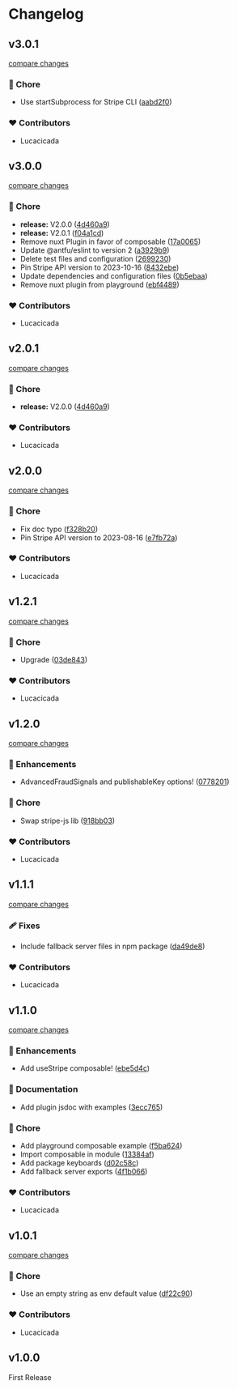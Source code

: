 # Changelog


## v3.0.1

[compare changes](https://github.com/wefixers/nuxt-stripe/compare/v0.0.1...v3.0.1)

### 🏡 Chore

- Use startSubprocess for Stripe CLI ([aabd2f0](https://github.com/wefixers/nuxt-stripe/commit/aabd2f0))

### ❤️ Contributors

- Lucacicada

## v3.0.0

[compare changes](https://github.com/wefixers/nuxt-stripe/compare/v2.0.0...v3.0.0)

### 🏡 Chore

- **release:** V2.0.0 ([4d460a9](https://github.com/wefixers/nuxt-stripe/commit/4d460a9))
- **release:** V2.0.1 ([f04a1cd](https://github.com/wefixers/nuxt-stripe/commit/f04a1cd))
- Remove nuxt Plugin in favor of composable ([17a0065](https://github.com/wefixers/nuxt-stripe/commit/17a0065))
- Update @antfu/eslint to version 2 ([a3929b9](https://github.com/wefixers/nuxt-stripe/commit/a3929b9))
- Delete test files and configuration ([2699230](https://github.com/wefixers/nuxt-stripe/commit/2699230))
- Pin Stripe API version to 2023-10-16 ([8432ebe](https://github.com/wefixers/nuxt-stripe/commit/8432ebe))
- Update dependencies and configuration files ([0b5ebaa](https://github.com/wefixers/nuxt-stripe/commit/0b5ebaa))
- Remove nuxt plugin from playground ([ebf4489](https://github.com/wefixers/nuxt-stripe/commit/ebf4489))

### ❤️ Contributors

- Lucacicada

## v2.0.1

[compare changes](https://github.com/wefixers/nuxt-stripe/compare/v2.0.0...v2.0.1)

### 🏡 Chore

- **release:** V2.0.0 ([4d460a9](https://github.com/wefixers/nuxt-stripe/commit/4d460a9))

### ❤️ Contributors

- Lucacicada

## v2.0.0

[compare changes](https://github.com/wefixers/nuxt-stripe/compare/v1.2.1...v2.0.0)

### 🏡 Chore

- Fix doc typo ([f328b20](https://github.com/wefixers/nuxt-stripe/commit/f328b20))
- Pin Stripe API version to 2023-08-16 ([e7fb72a](https://github.com/wefixers/nuxt-stripe/commit/e7fb72a))

### ❤️ Contributors

- Lucacicada

## v1.2.1

[compare changes](https://github.com/wefixers/nuxt-stripe/compare/v1.2.0...v1.2.1)

### 🏡 Chore

- Upgrade ([03de843](https://github.com/wefixers/nuxt-stripe/commit/03de843))

### ❤️  Contributors

- Lucacicada

## v1.2.0

[compare changes](https://github.com/wefixers/nuxt-stripe/compare/v1.1.1...v1.2.0)


### 🚀 Enhancements

  - AdvancedFraudSignals and publishableKey options! ([0778201](https://github.com/wefixers/nuxt-stripe/commit/0778201))

### 🏡 Chore

  - Swap stripe-js lib ([918bb03](https://github.com/wefixers/nuxt-stripe/commit/918bb03))

### ❤️  Contributors

- Lucacicada

## v1.1.1

[compare changes](https://github.com/wefixers/nuxt-stripe/compare/v1.1.0...v1.1.1)


### 🩹 Fixes

  - Include fallback server files in npm package ([da49de8](https://github.com/wefixers/nuxt-stripe/commit/da49de8))

### ❤️  Contributors

- Lucacicada

## v1.1.0

[compare changes](https://github.com/wefixers/nuxt-stripe/compare/v1.0.1...v1.1.0)


### 🚀 Enhancements

  - Add useStripe composable! ([ebe5d4c](https://github.com/wefixers/nuxt-stripe/commit/ebe5d4c))

### 📖 Documentation

  - Add plugin jsdoc with examples ([3ecc765](https://github.com/wefixers/nuxt-stripe/commit/3ecc765))

### 🏡 Chore

  - Add playground composable example ([f5ba624](https://github.com/wefixers/nuxt-stripe/commit/f5ba624))
  - Import composable in module ([13384af](https://github.com/wefixers/nuxt-stripe/commit/13384af))
  - Add package keyboards ([d02c58c](https://github.com/wefixers/nuxt-stripe/commit/d02c58c))
  - Add fallback server exports ([4f1b066](https://github.com/wefixers/nuxt-stripe/commit/4f1b066))

### ❤️  Contributors

- Lucacicada

## v1.0.1

[compare changes](https://github.com/wefixers/nuxt-stripe/compare/v1.0.0...v1.0.1)


### 🏡 Chore

  - Use an empty string as env default value ([df22c90](https://github.com/wefixers/nuxt-stripe/commit/df22c90))

### ❤️  Contributors

- Lucacicada

## v1.0.0

First Release
